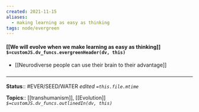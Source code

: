 ```yaml
---
created: 2021-11-15 
aliases:
  - making learning as easy as thinking
tags: node/evergreen
---
```


#### [[We will evolve when we make learning as easy as thinking]] `$=customJS.dv_funcs.evergreenHeader(dv, this)`

- [[Neurodiverse people can use their brain to their advantage]]

### <hr class="footnote"/>

**Status**:: #EVER/SEED/WATER 
*edited `=this.file.mtime`*

**Topics**:: [[transhumanism]], [[Evolution]]
*`$=customJS.dv_funcs.outlinedIn(dv, this)`*
